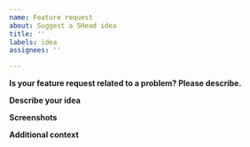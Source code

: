 ```yaml
---
name: Feature request
about: Suggest a 5Head idea
title: ''
labels: idea
assignees: ''

---
```


**Is your feature request related to a problem? Please describe.**



**Describe your idea**



**Screenshots**



**Additional context**
